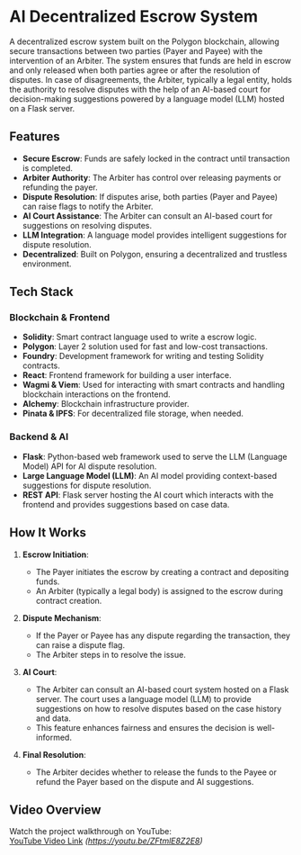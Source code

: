 # AI Decentralized Escrow System

A decentralized escrow system built on the Polygon blockchain, allowing secure transactions between two parties (Payer and Payee) with the intervention of an Arbiter. The system ensures that funds are held in escrow and only released when both parties agree or after the resolution of disputes. In case of disagreements, the Arbiter, typically a legal entity, holds the authority to resolve disputes with the help of an AI-based court for decision-making suggestions powered by a language model (LLM) hosted on a Flask server.

## Features

- **Secure Escrow**: Funds are safely locked in the contract until transaction is completed.
- **Arbiter Authority**: The Arbiter has control over releasing payments or refunding the payer.
- **Dispute Resolution**: If disputes arise, both parties (Payer and Payee) can raise flags to notify the Arbiter.
- **AI Court Assistance**: The Arbiter can consult an AI-based court for suggestions on resolving disputes.
- **LLM Integration**: A language model provides intelligent suggestions for dispute resolution.
- **Decentralized**: Built on Polygon, ensuring a decentralized and trustless environment.

## Tech Stack

### Blockchain & Frontend
- **Solidity**: Smart contract language used to write a escrow logic.
- **Polygon**: Layer 2 solution used for fast and low-cost transactions.
- **Foundry**: Development framework for writing and testing Solidity contracts.
- **React**: Frontend framework for building a user interface.
- **Wagmi & Viem**: Used for interacting with smart contracts and handling blockchain interactions on the frontend.
- **Alchemy**: Blockchain infrastructure provider.
- **Pinata & IPFS**: For decentralized file storage, when needed.

### Backend & AI
- **Flask**: Python-based web framework used to serve the LLM (Language Model) API for AI dispute resolution.
- **Large Language Model (LLM)**: An AI model providing context-based suggestions for dispute resolution.
- **REST API**: Flask server hosting the AI court which interacts with the frontend and provides suggestions based on case data.
  
## How It Works

1. **Escrow Initiation**:
   - The Payer initiates the escrow by creating a contract and depositing funds.
   - An Arbiter (typically a legal body) is assigned to the escrow during contract creation.
  
2. **Dispute Mechanism**:
   - If the Payer or Payee has any dispute regarding the transaction, they can raise a dispute flag.
   - The Arbiter steps in to resolve the issue.
  
3. **AI Court**:
   - The Arbiter can consult an AI-based court system hosted on a Flask server. The court uses a language model (LLM) to provide suggestions on how to resolve disputes based on the case history and data.
   - This feature enhances fairness and ensures the decision is well-informed.

4. **Final Resolution**:
   - The Arbiter decides whether to release the funds to the Payee or refund the Payer based on the dispute and AI suggestions.

## Video Overview

Watch the project walkthrough on YouTube:  
[YouTube Video Link](#) *(https://youtu.be/ZFtmlE8Z2E8)*
